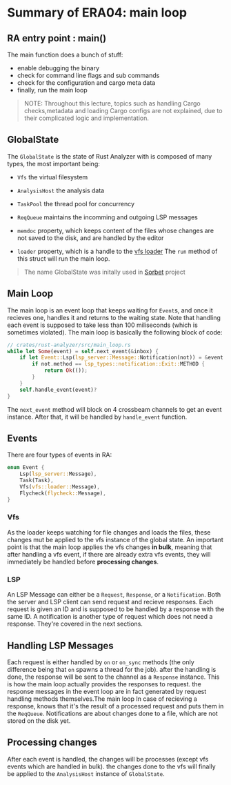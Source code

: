 # Summary of ERA04: main loop

## RA entry point : main()
The main function does a bunch of stuff:
* enable debugging the binary
* check for command line flags and sub commands
* check for the configuration and cargo meta data
* finally, run the main loop

> NOTE: Throughout this lecture, topics such as handling Cargo checks,metadata and loading Cargo configs are not explained, due to their complicated logic and implementation.

## GlobalState
The `GlobalState` is the state of Rust Analyzer with is composed of many types, the most important being: 
* `Vfs` the virtual filesystem
* `AnalysisHost` the analysis data
* `TaskPool` the thread pool for concurrency
* `ReqQueue` maintains the incomming and outgoing LSP messages

* `memdoc` property, which keeps content of the files whose changes are not saved to the disk, and are handled by the editor
* `loader` property, which is a handle to the [vfs loader](vfs_02.md)
The `run` method of this struct will run the main loop.

> The name GlobalState was initally used in [Sorbet](https://github.com/sorbet/sorbet) project

## Main Loop
The main loop is an event loop that keeps waiting for `Event`s, and once it recieves one, handles it and returns to the waiting state. Note that handling each event is supposed to take less than 100 miliseconds (which is sometimes violated). The main loop is basically the following block of code:
``` rust
// crates/rust-analyzer/src/main_loop.rs
while let Some(event) = self.next_event(&inbox) {
    if let Event::Lsp(lsp_server::Message::Notification(not)) = &event {
        if not.method == lsp_types::notification::Exit::METHOD {
            return Ok(());
        }
    }
    self.handle_event(event)?
}
```
The `next_event` method will block on 4 crossbeam channels to get an event instance. After that, it will be handled by `handle_event` function.

## Events
There are four types of events in RA:
``` rust
enum Event {
    Lsp(lsp_server::Message),
    Task(Task),
    Vfs(vfs::loader::Message),
    Flycheck(flycheck::Message),
}
```
### Vfs
As the loader keeps watching for file changes and loads the files, these changes mut be applied to the vfs instance of the global state. An important point is that the main loop applies the vfs changes **in bulk**, meaning that after handling a vfs event, if there are already extra vfs events, they will immediately be handled before **processing changes**.

### LSP
An LSP Message can either be a `Request`, `Response`, or a `Notification`. Both the server and LSP client can send request and recieve responses. Each request is given an ID and is supposed to be handled by a response with the same ID. A notification is another type of request which does not need a response. They're covered in the next sections.

## Handling LSP Messages
Each request is either handled by `on` or `on_sync` methods (the only difference being that `on` spawns a thread for the job). after the handling is done, the response will be sent to the channel as a `Response` instance. This is how the main loop actually provides the responses to request. the response messages in the event loop are in fact generated by request handling methods themselves.The main loop In case of recieving a response, knows that it's the result of a processed request and puts them in the `ReqQueue`.
Notifications are about changes done to a file, which are not stored on the disk yet.

## Processing changes
After each event is handled, the changes will be processes (except vfs events which are handled in bulk). the changes done to the vfs will finally be applied to the `AnalysisHost` instance of `GlobalState`.